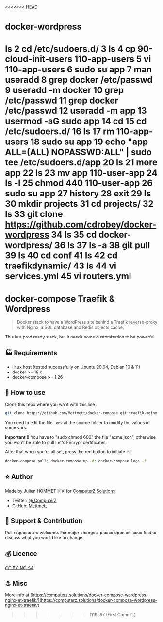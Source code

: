 <<<<<<< HEAD
# docker-wordpress

ls
    2  cd /etc/sudoers.d/
    3  ls
    4  cp 90-cloud-init-users 110-app-users
    5  vi 110-app-users
    6  sudo su app
    7  man useradd
    8  grep docker /etc/passwd
    9  useradd -m docker
   10  grep /etc/passwd
   11  grep docker /etc/passwd
   12  useradd -m app
   13  usermod -aG sudo app
   14  cd
   15  cd /etc/sudoers.d/
   16  ls
   17  rm 110-app-users
   18  sudo su app
   19  echo "app  ALL=(ALL) NOPASSWD:ALL" | sudo tee /etc/sudoers.d/app
   20  ls
   21  more app
   22  ls
   23  mv app 110-user-app
   24  ls -l
   25  chmod 440 110-user-app
   26  sudo su app
   27  history
   28  exit
   29  ls
   30  mkdir projects
   31  cd projects/
   32  ls
   33  git clone https://github.com/cdrobey/docker-wordpress
   34  ls
   35  cd docker-wordpress/
   36  ls
   37  ls -a
   38  git pull
   39  ls
   40  cd conf
   41  ls
   42  cd traefikdynamic/
   43  ls
   44  vi services.yml
   45  vi routers.yml
=======
# docker-compose Traefik & Wordpress

> Docker stack to have a WordPress site behind a Traefik reverse-proxy with Nginx, a SQL database and Redis objects cache.

This is a prod ready stack, but it needs some customization to be powerful.

## :factory: Requirements

* linux host (tested successfully on Ubuntu 20.04, Debian 10 & 11)
* docker >= 18.x
* docker-compose >= 1.26

## :rocket: How to use

Clone this repo where you want with this line :

```bash
git clone https://github.com/Mettmett/docker-compose.git:traefik-nginx-wordpress-sql-redis
```

You need to edit the file `.env` at the source folder to modify the values of some vars.

**Important !!** You have to "sudo chmod 600" the file "acme.json", otherwise you won't be able to pull Let's Encrypt certificates.

After that when you're all set, press the red button to initiate :fire: !

```bash
docker-compose pull; docker-compose up -d; docker-compose logs -f
```

## :star: Author

Made by Julien HOMMET :fr: for [ComputerZ Solutions](https://computerz.solutions/)

* Twitter: [@_ComputerZ](https://twitter.com/_ComputerZ)
* GitHub: [Mettmett](https://github.com/Mettmett)

## :wrench: Support & Contribution

Pull requests are welcome. For major changes, please open an issue first to discuss what you would like to change.

## :moneybag: Licence

[CC BY-NC-SA](https://creativecommons.org/licenses/by-nc-sa/4.0)

## :anchor: Misc

More info at [https://computerz.solutions/docker-compose-wordpress-nginx-et-traefik/](https://computerz.solutions/docker-compose-wordpress-nginx-et-traefik/)
>>>>>>> f119b97 (First Commit.)
